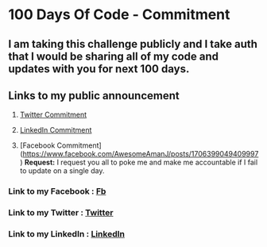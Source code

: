 # 100 Days Of Code - Commitment

## I am taking this challenge publicly and I take auth that I would be sharing all of my code and updates with you for next 100 days.

## Links to my public announcement 

1. [Twitter Commitment](https://twitter.com/AwesomeAmanJ/status/1013482472212840448)

2. [LinkedIn Commitment](https://www.linkedin.com/feed/update/urn:li:activity:6419248081094701056)

3. [Facebook Commitment] (https://www.facebook.com/AwesomeAmanJ/posts/1706399049409997)
**Request:** I request you all to poke me and make me accountable if I fail to update on a single day.

### **Link to my Facebook :** [Fb](https://www.facebook.com/awesomeamanj)
### **Link to my Twitter :** [Twitter](https://twitter.com/awesomeamanj)
### **Link to my LinkedIn :** [LinkedIn](https://www.linkedin.com/in/amanjaiswalofficial/)
